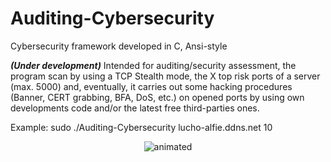 # Auditing-Cybersecurity
Cybersecurity framework developed in C, Ansi-style

***(Under development)*** Intended for auditing/security assessment, the program scan by using a TCP Stealth mode, the X top risk ports of a server (max. 5000) and, eventually, it carries out some hacking procedures (Banner, CERT grabbing, BFA, DoS, etc.) on opened ports by using own developments code and/or the latest free third-parties ones. 

Example: sudo ./Auditing-Cybersecurity lucho-alfie.ddns.net 10

<p align="center">
  <img src="https://user-images.githubusercontent.com/40904281/175440157-b5834f3a-cfbd-48e1-9e22-ca076f43ee52.gif" alt="animated" />
</p>

